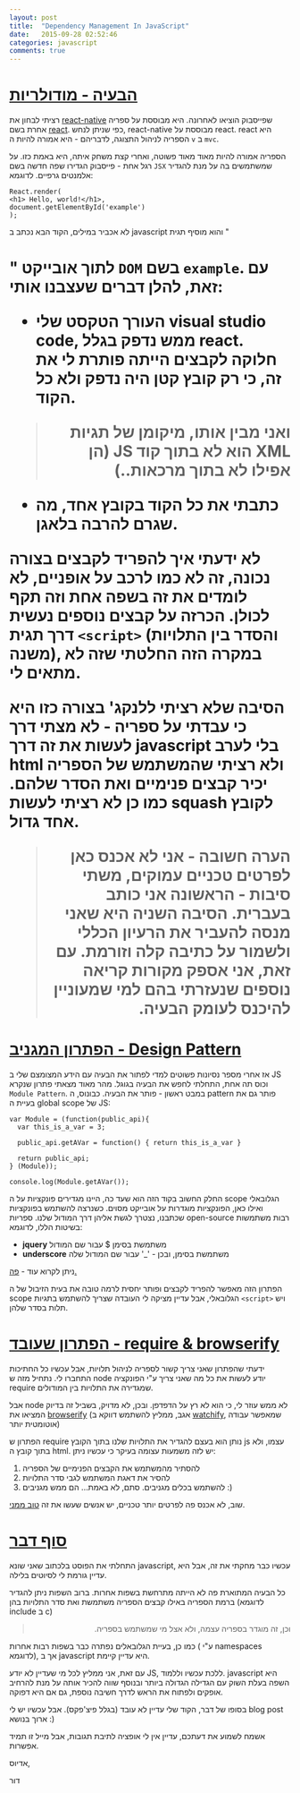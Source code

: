 ```yaml
---
layout: post
title:  "Dependency Management In JavaScript"
date:   2015-09-28 02:52:46
categories: javascript
comments: true
---
```


<a name="the problem">[הבעיה - מודולריות](#the_problem)
=======================================================

רציתי לבחון את [react-native](https://facebook.github.io/react-native/) שפייסבוק הוציאו לאחרונה. היא מבוססת על ספריה אחרת בשם [react](https://facebook.github.io/react/index.html). כפי שניתן לנחש, react-native מבוססת על react. react היא הספריה לניהול התצוגה, לדבריהם - היא אמורה להיות ה `v` ב `mvc`.

הספריה אמורה להיות מאוד מאוד פשוטה, ואחרי קצת משחק איתה, היא באמת כזו. על רגל אחת - פייסבוק הגדירו שפה חדשה בשם `JSX` שמשתמשים בה על מנת להגדיר אלמנטים גרפיים. לדוגמא:


~~~
React.render(
<h1> Hello, world!</h1>,
document.getElementById('example')
);
~~~

לא אכביר במילים, הקוד הבא נכתב ב javascript והוא מוסיף תגית "<h1>" לתוך אובייקט `DOM` בשם `example`. עם זאת, להלן דברים שעצבנו אותי:

* העורך הטקסט שלי visual studio code, ממש נדפק בגלל react. חלוקה לקבצים הייתה פותרת לי את זה, כי רק קובץ קטן היה נדפק ולא כל הקוד.

> <div style="direction:rtl"> ואני מבין אותו, מיקומן של תגיות XML הוא לא בתוך קוד JS (הן אפילו לא בתוך מרכאות..)</div>

*  כתבתי את כל הקוד בקובץ אחד, מה שגרם להרבה בלאגן.

לא ידעתי איך להפריד לקבצים בצורה נכונה, זה לא כמו לרכב על אופניים, לא לומדים את זה בשפה אחת וזה תקף לכולן. הכרזה על קבצים נוספים נעשית דרך תגית `<script>` (והסדר בין התלויות משנה), במקרה הזה החלטתי שזה לא מתאים לי.

הסיבה שלא רציתי ללנקג' בצורה כזו היא כי עבדתי על ספריה - לא מצתי דרך לעשות את זה דרך javascript בלי לערב html ולא רציתי שהמשתמש של הספריה יכיר קבצים פנימיים ואת הסדר שלהם. כמו כן לא רציתי לעשות squash לקובץ אחד גדול.

> <div style="direction:rtl"> הערה חשובה - אני לא אכנס כאן לפרטים טכניים עמוקים, משתי סיבות - הראשונה אני כותב בעברית. הסיבה השניה היא שאני מנסה להעביר את הרעיון הכללי ולשמור על כתיבה קלה וזורמת. עם זאת, אני אספק מקורות קריאה נוספים שנעזרתי בהם למי שמעוניין להיכנס לעומק הבעיה.</div>


<a name="the problem">[הפתרון המגניב - Design Pattern](#old_solution)
=======================================================

אז אחרי מספר נסיונות פשוטים למדי לפתור את הבעיה עם הידע המצומצם שלי ב JS וכוס תה אחת, התחלתי לחפש את הבעיה בגוגל. מהר מאוד מצאתי פתרון שנקרא `Module Pattern`. במבט ראשון - פותר את הבעיה. כבונוס, ה pattern פותר גם את בעיית ה global scope של JS:

~~~
var Module = (function(public_api){
  var this_is_a_var = 3;

  public_api.getAVar = function() { return this_is_a_var }

  return public_api;
} (Module));

console.log(Module.getAVar());

~~~

החלק החשוב בקוד הזה הוא שעד כה, היינו מגדירים פונקציות על ה scope הגלובאלי ואילו כאן, הפונקציות מוגדרות על אובייקט מסוים. כשנרצה להשתמש בפונקציות שכתבנו, נצטרך לגשת אליהן דרך המודול שלנו. ספריות open-source רבות משתמשות בשיטות הללו, לדוגמא:


* **jquery** משתמשת בסימן $ עבור שם המודול
* **underscore** משתמשת בסימן, ובכן - '_' עבור שם המודול שלה

ניתן לקרוא עוד - [פה.](http://www.adequatelygood.com/JavaScript-Module-Pattern-In-Depth.html)

הפתרון הזה מאפשר להפריד לקבצים ופותר יחסית לרמה טובה את בעית הזיבול של ה scope הגלובאלי, אבל עדיין מציקה לי העובדה שצריך להשתמש בתגיות `<script>` ויש תלות בסדר שלהן.

<a name="the problem">[הפתרון שעובד - require & browserify](#new_solution)
=======================================================

ידעתי שהפתרון שאני צריך קשור לספריה לניהול תלויות, אבל עכשיו כל החתיכות התחברו לי. נתחיל מזה ש node יודע לעשות את כל מה שאני צריך ע"י הפונקציה require שמגדירה את התלויות בין המודולים.

אבל node לא ממש עוזר לי, כי הוא לא רץ על הדפדפן. ובכן, לא מדויק, בשביל זה בדיוק המציאו את [browserify](https://lincolnloop.com/blog/untangle-your-javascript-browserify/) (אגב, ממליץ להשתמש דווקא ב [watchify](https://github.com/substack/watchify), שמאפשר עבודה אוטומטית יותר)

הפתרון ש require נותן הוא בעצם להגדיר את התלויות שלנו בתוך הקובץ js עצמו, ולא בתוך קובץ ה html. יש לזה משמעות עצומה בעיקר כי עכשיו ניתן:

1. להסתיר מהמשתמש את הקבצים הפנימיים של הספריה
2. להסיר את דאגת המשתמש לגבי סדר התלויות
3. להשתמש בכלים מגניבים. סתם, לא באמת... הם ממש מגניבים :)

שוב, לא אכנס פה לפרטים יותר טכניים, יש אנשים שעשו את זה [טוב ממני](https://scott.mn/2014/03/03/javascript_modules/).

<a name="the problem">[סוף דבר](#summery)
=======================================================
התחלתי את הפוסט בלכתוב שאני שונא javascript, עכשיו כבר מחקתי את זה, אבל היא עדיין גורמת לי לסיוטים בלילה.

כל הבעיה המתוארת פה לא הייתה מתרחשת בשפות אחרות.
ברוב השפות ניתן להגדיר ברמת הספריה באילו קבצים הספריה משתמשת ואת סדר התלויות בהן (לדוגמא include ב c)

> <div style="direction:rtl"> וכן, זה מוגדר בספריה עצמה, ולא אצל מי שמשתמש בספריה. </div>

כמו כן, בעיית הגלובאלים נפתרה כבר בשפות רבות אחרות ( ע"י namespaces לדוגמא), אך ב javascript היא עדיין קיימת.

עם זאת, אני ממליץ לכל מי שעדיין לא יודע JS, ללכת עכשיו וללמוד. javascript היא השפה בעלת השוק עם הגדילה הגדולה ביותר ובנוסף שווה להכיר אותה על מנת להרחיב אופקים ולפתוח את הראש לדרך חשיבה נוספת, גם אם היא דפוקה.

בסופו של דבר, הקוד שלי עדיין לא עובד (בגלל פיצ'פקס). אבל עכשיו יש לי blog post ארוך בנושא :)

אשמח לשמוע את דעתכם, עדיין אין לי אופציה לתיבת תגובות, אבל מייל זו תמיד אפשרות.

אדיוס,

דור
